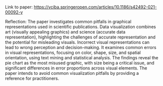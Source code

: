 Link to paper: https://vciba.springeropen.com/articles/10.1186/s42492-021-00092-y

Reflection: The paper investigates common pitfalls in graphical representations used in scientific publications. Data visualization combines art (visually appealing graphics) and science (accurate data representation), highlighting the challenges of accurate representation and the potential for misleading visuals. Incorrect visual representations can lead to wrong perception and decision-making. It examines common errors in visual representations, focusing on color, shape, size, and spatial orientation, using text mining and statistical analysis. The findings reveal the pie chart as the most misused graphic, with size being a critical issue, and significant differences in error proportions across visual elements. The paper intends to avoid common visualization pitfalls by providing a reference for practitioners. 